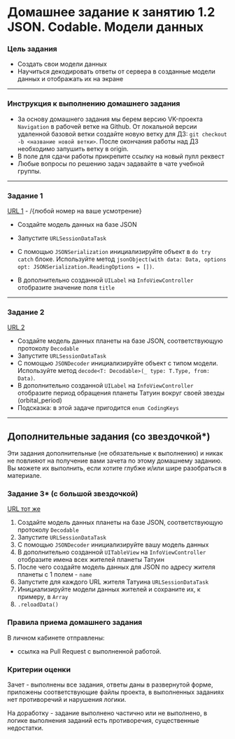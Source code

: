 # Домашнее задание к занятию 1.2 	JSON. Codable. Модели данных

### Цель задания

- Создать свои модели данных
- Научиться декодировать ответы от сервера в созданные модели данных и отображать их на экране

------

### Инструкция к выполнению домашнего задания

* За основу домашнего задания мы берем версию VK-проекта `Navigation` в рабочей ветке на Github. 
От локальной версии удаленной базовой ветки создайте новую ветку для ДЗ: `git checkout -b <название новой ветки>`. 
После окончания работы над ДЗ необходимо запушить ветку в origin.
* В поле для сдачи работы прикрепите ссылку на новый пулл реквест
* Любые вопросы по решению задач задавайте в чате учебной группы.

---

### Задание 1

[URL 1](https://jsonplaceholder.typicode.com/todos/) - /{любой номер на ваше усмотрение}

- Создайте модель данных на базе JSON
- Запустите `URLSessionDataTask` 
- С помощью `JSONSerialization` инициализируйте объект в `do try catch` блоке. Используйте метод `jsonObject(with data: Data, options opt: JSONSerialization.ReadingOptions = [])`.

- В дополнительно созданной `UILabel` на `InfoViewController` отобразите значение поля `title`

---

### Задание 2

[URL 2](https://swapi.dev/api/planets/1)

- Создайте модель данных планеты на базе JSON, соответствующую протоколу `Decodable` 
- Запустите `URLSessionDataTask` 
- С помощью `JSONDecoder` инициализируйте объект с типом модели. Используйте метод `decode<T: Decodable>(_ type: T.Type, from: Data)`.
- В дополнительно созданной `UILabel` на `InfoViewController` отобразите период обращения планеты Татуин вокруг своей звезды (orbital_period)
- Подсказка: в этой задаче пригодится `enum CodingKeys` 

---

## Дополнительные задания (со звездочкой*)

Эти задания дополнительные (не обязательные к выполнению) и никак не повлияют на получение вами зачета по этому домашнему заданию. Вы можете их выполнить, если хотите глубже и/или шире разобраться в материале.

### Задание 3* (с большой звездочкой)

[URL тот же](https://swapi.dev/api/planets/1)

1. Создайте модель данных планеты на базе JSON, соответствующую протоколу `Decodable` 
2. Запустите `URLSessionDataTask` 
3. С помощью `JSONDecoder` инициализируйте вашу модель данных
4. В дополнительно созданной `UITableView` на `InfoViewController` отобразите имена всех жителей планеты Татуин
5. После чего создайте модель данных для JSON по адресу жителя планеты с 1 полем - `name` 
6. Запустите для каждого URL жителя Татуина `URLSessionDataTask`
7. Инициализируйте модели данных жителей и сохраните их, к примеру, в `Array` 
8. `.reloadData()`


### Правила приема домашнего задания

В личном кабинете отправлены:

- ссылка на Pull Request с выполненной работой.

### Критерии оценки

Зачет - выполнены все задания, ответы даны в развернутой форме, приложены соответствующие файлы проекта, в выполненных заданиях нет противоречий и нарушения логики.

На доработку - задание выполнено частично или не выполнено, в логике выполнения заданий есть противоречия, существенные недостатки.

